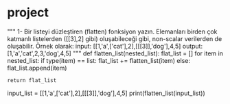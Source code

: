# project
"""
1- Bir listeyi düzleştiren (flatten) fonksiyon yazın. Elemanları birden çok katmanlı listelerden ([[3],2] gibi) oluşabileceği gibi, non-scalar verilerden de oluşabilir. Örnek olarak:
input: [[1,'a',['cat'],2],[[[3]],'dog'],4,5]
output: [1,'a','cat',2,3,'dog',4,5]
"""
def flatten_list(nested_list):
    flat_list = []
    for item in nested_list:
        if type(item) == list:
            flat_list += flatten_list(item)
        else:
            flat_list.append(item)
    
    return flat_list

input_list = [[1,'a',['cat'],2],[[[3]],'dog'],4,5]
print(flatten_list(input_list))
